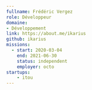 ```yaml
---
fullname: Frédéric Vergez
role: Développeur
domaine: 
- Développement
link: https://about.me/ikarius
github: ikarius
missions:
  - start: 2020-03-04
    end: 2021-06-30
    status: independent
    employer: octo
startups:
    - itou
---
```

